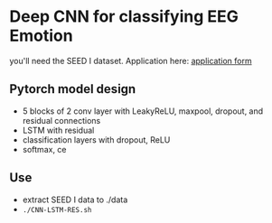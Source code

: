 # Deep CNN for classifying EEG Emotion

you'll need the SEED I dataset. Application here: [ application form](https://bcmi.sjtu.edu.cn/ApplicationForm/apply_form/)

## Pytorch model design
+ 5 blocks of 2 conv layer with LeakyReLU, maxpool, dropout, and residual connections
+ LSTM with residual
+ classification layers with dropout, ReLU
+ softmax, ce

## Use
+ extract SEED I data to ./data
+ ```./CNN-LSTM-RES.sh```